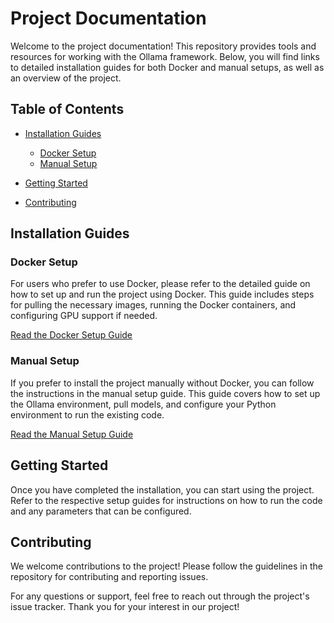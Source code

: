 # Project Documentation

Welcome to the project documentation! This repository provides tools and resources for working with the Ollama framework. Below, you will find links to detailed installation guides for both Docker and manual setups, as well as an overview of the project.

## Table of Contents

- [Installation Guides](#installation-guides)
  - [Docker Setup](#docker-setup)
  - [Manual Setup](#manual-setup)
  
- [Getting Started](#getting-started)
  
- [Contributing](#contributing)

## Installation Guides

### Docker Setup
For users who prefer to use Docker, please refer to the detailed guide on how to set up and run the project using Docker. This guide includes steps for pulling the necessary images, running the Docker containers, and configuring GPU support if needed.

[Read the Docker Setup Guide](docs/docker-setup.md)

### Manual Setup
If you prefer to install the project manually without Docker, you can follow the instructions in the manual setup guide. This guide covers how to set up the Ollama environment, pull models, and configure your Python environment to run the existing code.

[Read the Manual Setup Guide](docs/manual-setup.md)

## Getting Started
Once you have completed the installation, you can start using the project. Refer to the respective setup guides for instructions on how to run the code and any parameters that can be configured.

## Contributing
We welcome contributions to the project! Please follow the guidelines in the repository for contributing and reporting issues.

For any questions or support, feel free to reach out through the project's issue tracker. Thank you for your interest in our project!